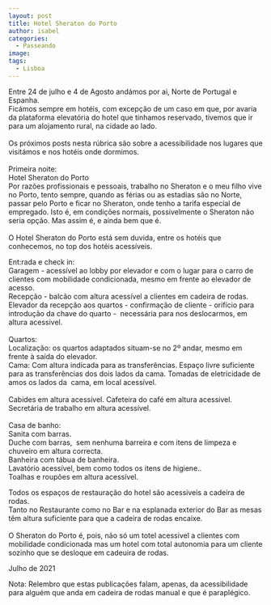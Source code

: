 ```yaml
---
layout: post
title: Hotel Sheraton do Porto
author: isabel
categories:
  - Passeando
image:
tags:
  - Lisboa
---
```

Entre 24 de julho e 4 de Agosto and&aacute;mos por ai, Norte de Portugal e Espanha.<br>Fic&aacute;mos sempre em hotéis, com excep&ccedil;&atilde;o de um caso em que, por avaria da plataforma elevat&oacute;ria do hotel que t&iacute;nhamos reservado, tivemos que ir para um alojamento rural, na cidade ao lado.<br><br>Os pr&oacute;ximos posts nesta r&uacute;brica s&atilde;o sobre a acessibilidade nos lugares que visit&aacute;mos e nos hotéis onde dormimos.<br><br>Primeira noite:<br>Hotel Sheraton do Porto<br>Por raz&otilde;es profissionais e pessoais, trabalho no Sheraton e o meu filho vive no Porto, tento sempre, quando as férias ou as estadias s&atilde;o no Norte, passar pelo Porto e ficar no Sheraton, onde tenho a tarifa especial de empregado. Isto é, em condi&ccedil;&otilde;es normais, possivelmente o Sheraton n&atilde;o seria op&ccedil;&atilde;o. Mas assim é, e ainda bem que é.<br><br>O Hotel Sheraton do Porto est&aacute; sem duvida, entre os hotéis que conhecemos, no top dos hotéis acess&iacute;veis.

Ent:rada e check in:<br>Garagem - acess&iacute;vel ao lobby por elevador e com o lugar para o carro de clientes com mobilidade condicionada, mesmo em frente ao elevador de acesso.<br>Recep&ccedil;&atilde;o - balc&atilde;o com altura acess&iacute;vel a clientes em cadeira de rodas.<br>Elevador da recep&ccedil;&atilde;o aos quartos - confirma&ccedil;&atilde;o de cliente - orif&iacute;cio para introdu&ccedil;&atilde;o da chave do quarto -&nbsp; necess&aacute;ria para nos deslocarmos, em altura acessivel.<br><br>Quartos:<br>Localiza&ccedil;&atilde;o: os quartos adaptados situam-se no 2&ordm; andar, mesmo em frente &agrave; sa&iacute;da do elevador.<br>Cama: Com altura indicada para as transfer&ecirc;ncias. Espa&ccedil;o livre suficiente para as transfer&ecirc;ncias dos dois lados da cama. Tomadas de eletricidade de amos os lados da&nbsp; cama, em local acess&iacute;vel.<br><br>Cabides em altura acess&iacute;vel. Cafeteira do café em altura acessivel. Secret&aacute;ria de trabalho em altura acess&iacute;vel.<br><br>Casa de banho:<br>Sanita com barras.<br>Duche com barras,&nbsp; sem nenhuma barreira e com itens de limpeza e chuveiro em altura correcta.<br>Banheira com t&aacute;bua de banheira.<br>Lavat&oacute;rio acess&iacute;vel, bem como todos os itens de higiene..<br>Toalhas e roup&otilde;es em altura acess&iacute;vel.

Todos os espa&ccedil;os de restaura&ccedil;&atilde;o do hotel s&atilde;o acessiveis a cadeira de rodas.<br>Tanto no Restaurante como no Bar e na esplanada exterior do Bar as mesas t&ecirc;m altura suficiente para que a cadeira de rodas encaixe.<br><br>O Sheraton do Porto é, pois, n&atilde;o s&oacute; um totel acessivel a clientes com mobilidade condicionada mas um hotel com total autonomia para um cliente sozinho que se desloque em cadeuira de rodas.

Julho de 2021

Nota: Relembro que estas publica&ccedil;&otilde;es falam, apenas, da acessibilidade para alguém que anda em cadeira de rodas manual e que é paraplégico.<br>&nbsp;

<br><br>&nbsp;

&nbsp;
